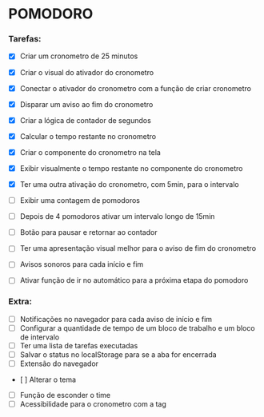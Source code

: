 # POMODORO

### Tarefas:

- [X] Criar um cronometro de 25 minutos
- [X] Criar o visual do ativador do cronometro
- [X] Conectar o ativador do cronometro com a função de criar cronometro
- [X] Disparar um aviso ao fim do cronometro
- [X] Criar a lógica de contador de segundos
- [X] Calcular o tempo restante no cronometro
- [X] Criar o componente do cronometro na tela
- [X] Exibir visualmente o tempo restante no componente do cronometro
- [X] Ter uma outra ativação do cronometro, com 5min, para o intervalo
- [ ] Exibir uma contagem de pomodoros
- [ ] Depois de 4 pomodoros ativar um intervalo longo de 15min
- [ ] Botão para pausar e retornar ao contador
- [ ] Ter uma apresentação visual melhor para o aviso de fim do cronometro
- [ ] Avisos sonoros para cada início e fim
- [ ] Ativar função de ir no automático para a próxima etapa do pomodoro


### Extra:

- [ ] Notificações no navegador para cada aviso de início e fim
- [ ] Configurar a quantidade de tempo de um bloco de trabalho e um bloco de intervalo
- [ ] Ter uma lista de tarefas executadas
- [ ] Salvar o status no localStorage para se a aba for encerrada
- [ ] Extensão do navegador
- [ ] Alterar o tema
- [ ] Função de esconder o time
- [ ] Acessibilidade para o cronometro com a tag <time>